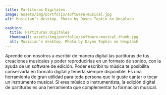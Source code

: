 ```yaml
---
title: Partituras Digitales
image: assets/img/portfolio/software-musical.jpg
alt: Musician’s desktop. Photo by Dayne Topkin on Unsplash

caption:
  title: Partituras Digitales
  thumbnail: assets/img/portfolio/software-musical-thumb.jpg
  alt: Musician’s desktop. Photo by Dayne Topkin on Unsplash
---
```


Aprende con nosotros a escribir de manera digital
las partituras de tus creaciones musicales
y poder reproducirlas en un formato de sonido,
con la ayuda de un software de edición.
Poder escribir tu música te posibilita conservarla en formato digital
y tenerla siempre disponible.
Es una herramienta de gran utilidad
para toda persona que le guste cantar o tocar un instrumento musical.
Si eres músico o instrumentista,
la edición digital de partituras es una herramienta
que complementar tu formación musical.   

<!-- {:.list-inline}
- Date: October 2019
- Client: Window
- Category: Photography -->
